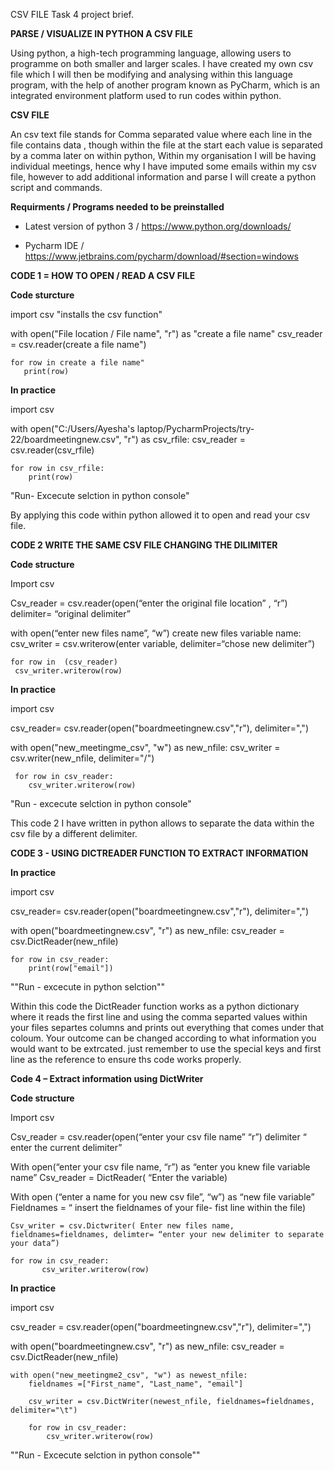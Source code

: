  CSV FILE Task 4 project brief.

  __PARSE / VISUALIZE IN PYTHON A CSV FILE__

Using python, a high-tech programming language, allowing users to programme on both smaller and larger scales. I have created my own csv file which I will then be modifying and analysing within this language program, with the help of another program known as PyCharm, which is an integrated environment platform used to run codes within python.

  
  __CSV FILE__
  
An csv text file stands for Comma separated value where each line in the file contains data , though within the file at the start each value is separated by a comma later on within python, Within my organisation I will be having individual meetings, hence why I have imputed some emails within my csv file, however to add additional information and parse I will create a python script and commands. 


  __Requirments / Programs needed to be preinstalled__

* Latest version of python 3 / https://www.python.org/downloads/

* Pycharm IDE / https://www.jetbrains.com/pycharm/download/#section=windows



	
__CODE 1 = HOW TO OPEN / READ A CSV FILE__

 __Code sturcture__

import csv "installs the csv function"

with open("File location / File name", "r") as "create a file name"
    csv_reader = csv.reader(create a file name")

    for row in create a file name"
       print(row)


  __In practice__ 

import csv

with open("C:/Users/Ayesha's laptop/PycharmProjects/try-22/boardmeetingnew.csv", "r") as csv_rfile:
    csv_reader = csv.reader(csv_rfile)

    for row in csv_rfile:
        print(row)
 

"Run- Excecute selction in python console"

By applying this code within python allowed it to open and read your csv file.

 


__CODE 2 WRITE THE SAME CSV FILE CHANGING THE DILIMITER__
 
 __Code structure__

Import csv

Csv_reader = csv.reader(open(“enter the original file location” , “r”) delimiter= “original delimiter”
	
with open(“enter new files name”, “w”) create new files variable name:
          csv_writer = csv.writerow(enter variable, delimiter=“chose new delimiter”) 

	for row in  (csv_reader)
	 csv_writer.writerow(row)


__In practice__

import csv

csv_reader= csv.reader(open("boardmeetingnew.csv","r"), delimiter=",")

with open("new_meetingme_csv", "w") as new_nfile:
     csv_writer = csv.writer(new_nfile, delimiter="/")

     for row in csv_reader:
        csv_writer.writerow(row)
 
 
 "Run - excecute selction in python console"
 
 This code 2 I have written in python allows to separate the data within the csv file by a different delimiter.
 
 
 
 
 __CODE 3 - USING DICTREADER FUNCTION TO EXTRACT INFORMATION__
 
 
 __In practice__
 
 import csv

csv_reader= csv.reader(open("boardmeetingnew.csv","r"), delimiter=",")

with open("boardmeetingnew.csv", "r") as new_nfile:
    csv_reader = csv.DictReader(new_nfile)

    for row in csv_reader:
        print(row["email"])
	

""Run - excecute in python selction""

Within this code the DictReader function works as a python dictionary where it reads the first line and using the comma separted values within your files separtes columns and prints out everything that comes under that coloum. Your outcome can be changed according to what information you would want to be extrcated. just remember to use the special keys and first line as the reference to ensure ths code works properly.



__Code 4 – Extract information using DictWriter__


__Code structure__

Import csv 

Csv_reader = csv.reader(open(“enter your csv file name” “r”) delimiter “ enter the current delimiter”

With open(“enter your csv file name, “r”) as “enter you knew file variable name”
	Csv_reader = DictReader( “Enter the variable)

With open (“enter a name for you new csv file”, “w”) as “new file variable”
	Fieldnames = “ insert the fieldnames of your file- fist line within the file)

	Csv_writer = csv.Dictwriter( Enter new files name, fieldnames=fieldnames, delimter= “enter your new delimiter to separate your data”)

	for row in csv_reader:
	       csv_writer.writerow(row)
	       
	       
__In practice__


import csv

csv_reader = csv.reader(open("boardmeetingnew.csv","r"), delimiter=",")

with open("boardmeetingnew.csv", "r") as new_nfile:
    csv_reader = csv.DictReader(new_nfile)

    with open("new_meetingme2_csv", "w") as newest_nfile:
        fieldnames =["First_name", "Last_name", "email"]

        csv_writer = csv.DictWriter(newest_nfile, fieldnames=fieldnames, delimiter="\t")

        for row in csv_reader:
            csv_writer.writerow(row)
	    

""Run - Excecute selction in python console""
